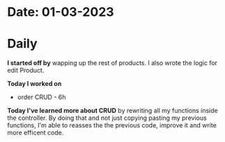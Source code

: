 # Date: 01-03-2023

# Daily

**I started off by** wapping up the rest of products. I also wrote the logic for edit Product.

**Today I worked on** 
- order CRUD - 6h

**Today I've learned more about CRUD** by rewriting all my functions inside the controller. By doing that and not just copying pasting my previous functions, I'm able to reasses the the previous code, improve it and write more efficent code.